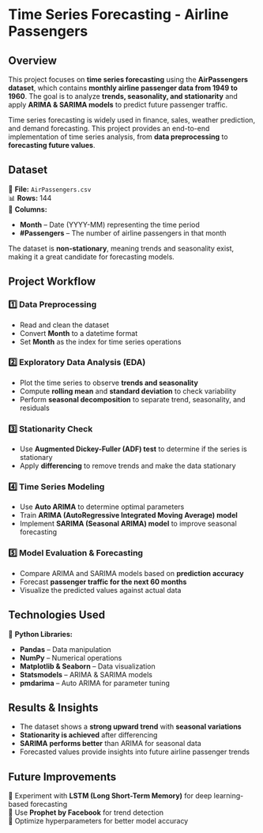 # Time Series Forecasting - Airline Passengers  

## Overview  
This project focuses on **time series forecasting** using the **AirPassengers dataset**, which contains **monthly airline passenger data from 1949 to 1960**. The goal is to analyze **trends, seasonality, and stationarity** and apply **ARIMA & SARIMA models** to predict future passenger traffic.  

Time series forecasting is widely used in finance, sales, weather prediction, and demand forecasting. This project provides an end-to-end implementation of time series analysis, from **data preprocessing** to **forecasting future values**.  

## Dataset  
📂 **File:** `AirPassengers.csv`  
📊 **Rows:** 144  
🔢 **Columns:**  
- **Month** – Date (YYYY-MM) representing the time period  
- **#Passengers** – The number of airline passengers in that month  

The dataset is **non-stationary**, meaning trends and seasonality exist, making it a great candidate for forecasting models.  

## Project Workflow  
### 1️⃣ Data Preprocessing  
- Read and clean the dataset  
- Convert **Month** to a datetime format  
- Set **Month** as the index for time series operations  

### 2️⃣ Exploratory Data Analysis (EDA)  
- Plot the time series to observe **trends and seasonality**  
- Compute **rolling mean** and **standard deviation** to check variability  
- Perform **seasonal decomposition** to separate trend, seasonality, and residuals  

### 3️⃣ Stationarity Check  
- Use **Augmented Dickey-Fuller (ADF) test** to determine if the series is stationary  
- Apply **differencing** to remove trends and make the data stationary  

### 4️⃣ Time Series Modeling  
- Use **Auto ARIMA** to determine optimal parameters  
- Train **ARIMA (AutoRegressive Integrated Moving Average) model**  
- Implement **SARIMA (Seasonal ARIMA) model** to improve seasonal forecasting  

### 5️⃣ Model Evaluation & Forecasting  
- Compare ARIMA and SARIMA models based on **prediction accuracy**  
- Forecast **passenger traffic for the next 60 months**  
- Visualize the predicted values against actual data  

## Technologies Used  
🚀 **Python Libraries:**  
- **Pandas** – Data manipulation  
- **NumPy** – Numerical operations  
- **Matplotlib & Seaborn** – Data visualization  
- **Statsmodels** – ARIMA & SARIMA models  
- **pmdarima** – Auto ARIMA for parameter tuning  

## Results & Insights  
- The dataset shows a **strong upward trend** with **seasonal variations**  
- **Stationarity is achieved** after differencing  
- **SARIMA performs better** than ARIMA for seasonal data  
- Forecasted values provide insights into future airline passenger trends  

## Future Improvements  
🔹 Experiment with **LSTM (Long Short-Term Memory)** for deep learning-based forecasting  
🔹 Use **Prophet by Facebook** for trend detection  
🔹 Optimize hyperparameters for better model accuracy  

